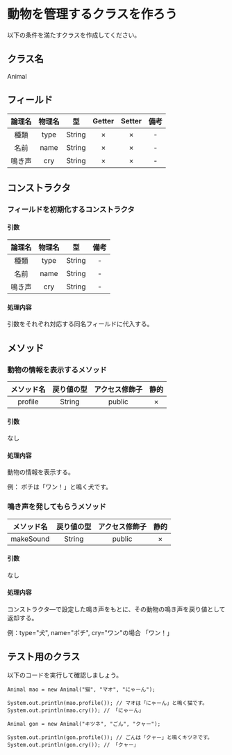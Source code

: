 # 動物を管理するクラスを作ろう

以下の条件を満たすクラスを作成してください。

## クラス名

Animal

## フィールド

| 論理名 | 物理名 | 型 | Getter | Setter | 備考 | 
|:-:|:-:|:-:|:-:|:-:|:-:|
|種類| type | String | × | × | - |
|名前| name | String | × | × | - |
|鳴き声| cry | String | × | × | - |


## コンストラクタ

### フィールドを初期化するコンストラクタ

#### 引数

| 論理名 | 物理名 | 型 | 備考 | 
|:-:|:-:|:-:|:-:|
|種類| type | String | - |
|名前| name | String | - |
|鳴き声| cry | String | - |

#### 処理内容

引数をそれぞれ対応する同名フィールドに代入する。

## メソッド

### 動物の情報を表示するメソッド

|メソッド名 | 戻り値の型 | アクセス修飾子 | 静的 | 
|:-:|:-:|:-:|:-:|
| profile | String | public | × | 

#### 引数

なし

#### 処理内容

動物の情報を表示する。

例：
ポチは「ワン！」と鳴く犬です。

### 鳴き声を発してもらうメソッド

|メソッド名 | 戻り値の型 | アクセス修飾子 | 静的 | 
|:-:|:-:|:-:|:-:|
| makeSound | String | public | × | 

#### 引数

なし

#### 処理内容

コンストラクタ―で設定した鳴き声をもとに、その動物の鳴き声を戻り値として返却する。

例：type="犬", name="ポチ", cry="ワン"の場合
「ワン！」


## テスト用のクラス

以下のコードを実行して確認しましょう。

```
Animal mao = new Animal("猫", "マオ", "にゃーん");

System.out.println(mao.profile()); // マオは「にゃーん」と鳴く猫です。
System.out.println(mao.cry()); // 「にゃーん」

Animal gon = new Animal("キツネ", "ごん", "クャー");

System.out.println(gon.profile()); // ごんは「クャー」と鳴くキツネです。
System.out.println(gon.cry()); // 「クャー」
```